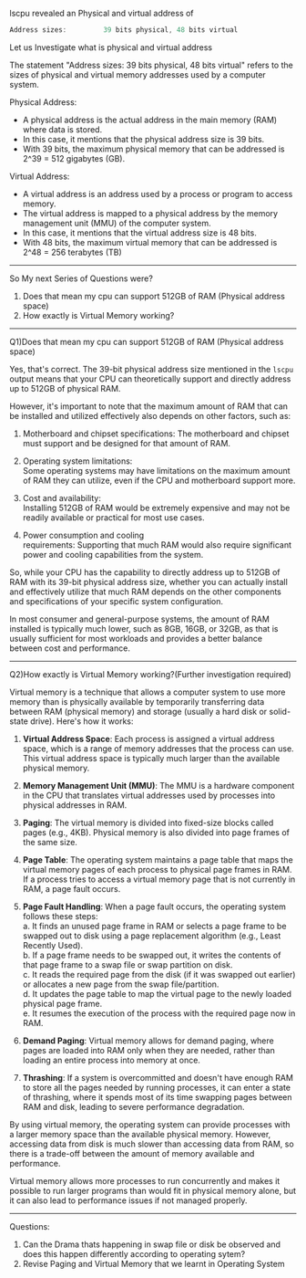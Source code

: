 lscpu revealed an Physical and virtual address of

```JavaScript
Address sizes:         39 bits physical, 48 bits virtual
```

Let us Investigate what is physical and virtual address

The statement "Address sizes: 39 bits physical, 48 bits virtual" refers to the sizes of physical and virtual memory addresses used by a computer system.

Physical Address:

- A physical address is the actual address in the main memory (RAM) where data is stored.
- In this case, it mentions that the physical address size is 39 bits.
- With 39 bits, the maximum physical memory that can be addressed is 2^39 = 512 gigabytes (GB).

Virtual Address:

- A virtual address is an address used by a process or program to access memory.
- The virtual address is mapped to a physical address by the memory management unit (MMU) of the computer system.
- In this case, it mentions that the virtual address size is 48 bits.
- With 48 bits, the maximum virtual memory that can be addressed is 2^48 = 256 terabytes (TB)

---

So My next Series of Questions were?

1. Does that mean my cpu can support 512GB of RAM (Physical address space)
2. How exactly is Virtual Memory working?

---

Q1)Does that mean my cpu can support 512GB of RAM (Physical address space)

Yes, that's correct. The 39-bit physical address size mentioned in the `lscpu` output means that your CPU can theoretically support and directly address up to 512GB of physical RAM.

However, it's important to note that the maximum amount of RAM that can be installed and utilized effectively also depends on other factors, such as:

1. Motherboard and chipset specifications: The motherboard and chipset must support and be designed for that amount of RAM.
2. Operating system limitations:  
    Some operating systems may have limitations on the maximum amount of RAM they can utilize, even if the CPU and motherboard support more.  
    
3. Cost and availability:  
    Installing 512GB of RAM would be extremely expensive and may not be  
    readily available or practical for most use cases.  
    
4. Power consumption and cooling  
    requirements: Supporting that much RAM would also require significant  
    power and cooling capabilities from the system.  
    

So, while your CPU has the capability to directly address up to 512GB of RAM with its 39-bit physical address size, whether you can actually install and effectively utilize that much RAM depends on the other components and specifications of your specific system configuration.

In most consumer and general-purpose systems, the amount of RAM installed is typically much lower, such as 8GB, 16GB, or 32GB, as that is usually sufficient for most workloads and provides a better balance between cost and performance.

---

Q2)How exactly is Virtual Memory working?(Further investigation required)

Virtual memory is a technique that allows a computer system to use more memory than is physically available by temporarily transferring data between RAM (physical memory) and storage (usually a hard disk or solid-state drive). Here's how it works:

1. **Virtual Address Space**: Each process is assigned a virtual address space, which is a range of memory addresses that the process can use. This virtual address space is typically much larger than the available physical memory.
2. **Memory Management Unit (MMU)**: The MMU is a hardware component in the CPU that translates virtual addresses used by processes into physical addresses in RAM.
3. **Paging**: The virtual memory is divided into fixed-size blocks called pages (e.g., 4KB). Physical memory is also divided into page frames of the same size.
4. **Page Table**: The operating system maintains a page table that maps the virtual memory pages of each process to physical page frames in RAM. If a process tries to access a virtual memory page that is not currently in RAM, a page fault occurs.
5. **Page Fault Handling**: When a page fault occurs, the operating system follows these steps:  
    a. It finds an unused page frame in RAM or selects a page frame to be swapped out to disk using a page replacement algorithm (e.g., Least Recently Used).  
    b. If a page frame needs to be swapped out, it writes the contents of that page frame to a swap file or swap partition on disk.  
    c. It reads the required page from the disk (if it was swapped out earlier) or allocates a new page from the swap file/partition.  
    d. It updates the page table to map the virtual page to the newly loaded physical page frame.  
    e. It resumes the execution of the process with the required page now in RAM.  
    
6. **Demand Paging**: Virtual memory allows for demand paging, where pages are loaded into RAM only when they are needed, rather than loading an entire process into memory at once.
7. **Thrashing**: If a system is overcommitted and doesn't have enough RAM to store all the pages needed by running processes, it can enter a state of thrashing, where it spends most of its time swapping pages between RAM and disk, leading to severe performance degradation.

By using virtual memory, the operating system can provide processes with a larger memory space than the available physical memory. However, accessing data from disk is much slower than accessing data from RAM, so there is a trade-off between the amount of memory available and performance.

Virtual memory allows more processes to run concurrently and makes it possible to run larger programs than would fit in physical memory alone, but it can also lead to performance issues if not managed properly.

---

Questions:

1. Can the Drama thats happening in swap file or disk be observed and does this happen differently according to operating sytem?
2. Revise Paging and Virtual Memory that we learnt in Operating System